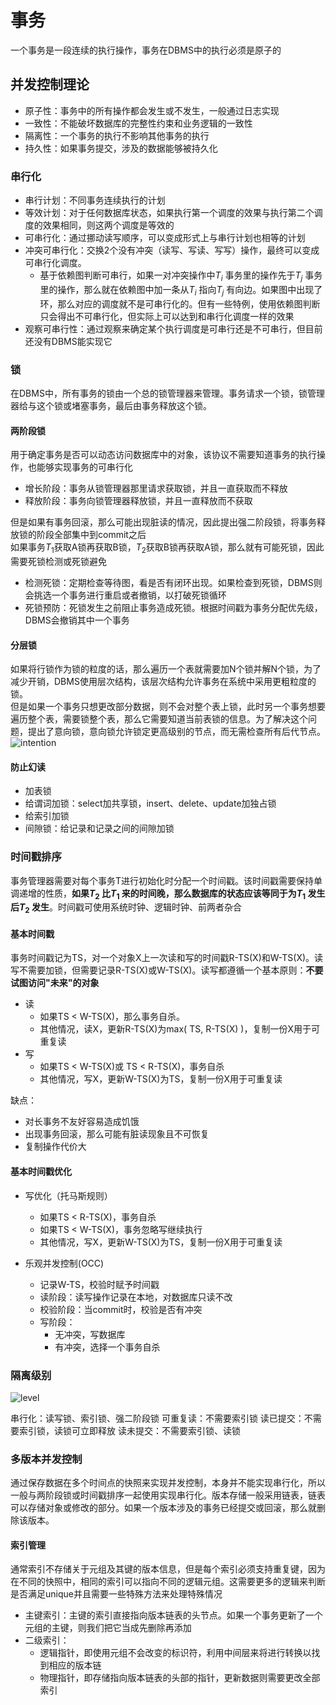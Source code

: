 # 事务
一个事务是一段连续的执行操作，事务在DBMS中的执行必须是原子的

## 并发控制理论

- 原子性：事务中的所有操作都会发生或不发生，一般通过日志实现
- 一致性：不能破坏数据库的完整性约束和业务逻辑的一致性
- 隔离性：一个事务的执行不影响其他事务的执行
- 持久性：如果事务提交，涉及的数据能够被持久化

### 串行化

- 串行计划：不同事务连续执行的计划
- 等效计划：对于任何数据库状态，如果执行第一个调度的效果与执行第二个调度的效果相同，则这两个调度是等效的
- 可串行化：通过挪动读写顺序，可以变成形式上与串行计划也相等的计划
- 冲突可串行化：交换2个没有冲突（读写、写读、写写）操作，最终可以变成可串行化调度。
  - 基于依赖图判断可串行，如果一对冲突操作中$T_i$ 事务里的操作先于$T_j$ 事务里的操作，那么就在依赖图中加一条从$T_i$ 指向$T_j$ 有向边。如果图中出现了环，那么对应的调度就不是可串行化的。但有一些特例，使用依赖图判断只会得出不可串行化，但实际上可以达到和串行化调度一样的效果
- 观察可串行性：通过观察来确定某个执行调度是可串行还是不可串行，但目前还没有DBMS能实现它

### 锁
在DBMS中，所有事务的锁由一个总的锁管理器来管理。事务请求一个锁，锁管理器给与这个锁或堵塞事务，最后由事务释放这个锁。  

#### 两阶段锁
用于确定事务是否可以动态访问数据库中的对象，该协议不需要知道事务的执行操作，也能够实现事务的可串行化
- 增长阶段：事务从锁管理器那里请求获取锁，并且一直获取而不释放
- 释放阶段：事务向锁管理器释放锁，并且一直释放而不获取

但是如果有事务回滚，那么可能出现脏读的情况，因此提出强二阶段锁，将事务释放锁的阶段全部集中到commit之后  
如果事务$T_1$获取A锁再获取B锁，$T_2$获取B锁再获取A锁，那么就有可能死锁，因此需要死锁检测或死锁避免  
- 检测死锁：定期检查等待图，看是否有闭环出现。如果检查到死锁，DBMS则会挑选一个事务进行重启或者撤销，以打破死锁循环
- 死锁预防：死锁发生之前阻止事务造成死锁。根据时间戳为事务分配优先级，DBMS会撤销其中一个事务

#### 分层锁
如果将行锁作为锁的粒度的话，那么遍历一个表就需要加N个锁并解N个锁，为了减少开销，DBMS使用层次结构，该层次结构允许事务在系统中采用更粗粒度的锁。  
但是如果一个事务只想更改部分数据，则不会对整个表上锁，此时另一个事务想要遍历整个表，需要锁整个表，那么它需要知道当前表锁的信息。为了解决这个问题，提出了意向锁，意向锁允许锁定更高级别的节点，而无需检查所有后代节点。
![intention](https://p3-juejin.byteimg.com/tos-cn-i-k3u1fbpfcp/ee320848de434f91ad750c720bf98b77~tplv-k3u1fbpfcp-zoom-in-crop-mark:4536:0:0:0.awebp)

#### 防止幻读
- 加表锁
- 给谓词加锁：select加共享锁，insert、delete、update加独占锁
- 给索引加锁
- 间隙锁：给记录和记录之间的间隙加锁

### 时间戳排序
事务管理器需要对每个事务T进行初始化时分配一个时间戳。该时间戳需要保持单调递增的性质，**如果$T_2$ 比$T_1$ 来的时间晚，那么数据库的状态应该等同于为$T_1$ 发生后$T_2$ 发生**。时间戳可使用系统时钟、逻辑时钟、前两者杂合

#### 基本时间戳
事务时间戳记为TS，对一个对象X上一次读和写的时间戳R-TS(X)和W-TS(X)。读写不需要加锁，但需要记录R-TS(X)或W-TS(X)。读写都遵循一个基本原则：**不要试图访问"未来"的对象**  
- 读
  - 如果TS < W-TS(X)，那么事务自杀。
  - 其他情况，读X，更新R-TS(X)为max( TS, R-TS(X) )，复制一份X用于可重复读
- 写
  - 如果TS < W-TS(X)或 TS < R-TS(X)，事务自杀
  - 其他情况，写X，更新W-TS(X)为TS，复制一份X用于可重复读

缺点：
- 对长事务不友好容易造成饥饿
- 出现事务回滚，那么可能有脏读现象且不可恢复
- 复制操作代价大

#### 基本时间戳优化
- 写优化（托马斯规则）
  - 如果TS < R-TS(X)，事务自杀
  - 如果TS < W-TS(X)，事务忽略写继续执行
  - 其他情况，写X，更新W-TS(X)为TS，复制一份X用于可重复读

- 乐观并发控制(OCC)
  - 记录W-TS，校验时赋予时间戳
  - 读阶段：读写操作记录在本地，对数据库只读不改
  - 校验阶段：当commit时，校验是否有冲突
  - 写阶段：
    - 无冲突，写数据库
    - 有冲突，选择一个事务自杀

### 隔离级别
![level](https://pic3.zhimg.com/80/v2-ee0c9a43b7e72c79660da48894b78a0e_720w.webp)

串行化：读写锁、索引锁、强二阶段锁
可重复读：不需要索引锁
读已提交：不需要索引锁，读锁可立即释放
读未提交：不需要索引锁、读锁


### 多版本并发控制
通过保存数据在多个时间点的快照来实现并发控制，本身并不能实现串行化，所以一般与两阶段锁或时间戳排序一起使用实现串行化。版本存储一般采用链表，链表可以存储对象或修改的部分。如果一个版本涉及的事务已经提交或回滚，那么就删除该版本。  

#### 索引管理
通常索引不存储关于元组及其键的版本信息，但是每个索引必须支持重复键，因为在不同的快照中，相同的索引可以指向不同的逻辑元组。这需要更多的逻辑来判断是否满足unique并且需要一些特殊方法来处理特殊情况
- 主键索引：主键的索引直接指向版本链表的头节点。如果一个事务更新了一个元组的主键，则我们把它当成先删除再添加
- 二级索引：
  - 逻辑指针，即使用元组不会改变的标识符，利用中间层来将进行转换以找到相应的版本链
  - 物理指针，即存储指向版本链表的头部的指针，更新数据则需要更改全部索引